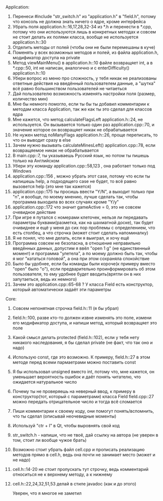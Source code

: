 Application:

1.  Перенеси #include "str_switch.h" из "application.h" в "field.h", потому что консоль не должна знать ничего о ядре, кроме интерфейса
2.  Убрать поля application.h::16,17,28,32-34 из *.h  и перенести в *.cpp, потому что они используются лишь в конкретных методах и совсем не стоит делать их полями класса, вообще не используется application.h::30
3.  Отделить методы от полей (чтобы они не были перемешаны в куче)
4.  Поменять у всех возможных методов и полей, из файла application.h, модификатор доступа на private
5.  Метод viewMainMenu() в application.h::10 файле возвращяет int, а в *.cpp::50, int  не написан, аналогично и с enterDifficulty() application.h::10 
6.  Убери вопрос из меню про сложность, у тебя никак не реализованы ответные действия на введённый пользователем данные, а "шутка" всё равно большинством пользователей не читаеться
7.  Дай пользователю возможность изменять настройки поля (размер, количество мин)
8.  Мне бы немного помогло, если ты бы ты добавил комментарии к методам класса Application, так же как  ты это сделал для классов ядра
9.  Мне кажется, что метод calculateFlagsLeft application.h::24, не используется. Он вызывается только один раз application.cpp::70, и значение которое он возвращяет никак не обрабатывается
10. Не нужен метод noManyFlags application.h::26, проще переписать, то что он выводит сразу в else
11. Зачем нужно вызывать calculateMinesLeft() application.cpp::78, если возвращяемое никак не обрабатывается
12. В main.cpp::7, ты указываешь Русский язык, но потом ты пишешь только на Английском
13. Убери эту команду application.cpp::58,123 , она работает только под Windows
14. application.cpp::156 , можно убрать этот case, потому что если ты напишешь help, а подходящего  case не будет, то всё равно вызовется help (это мне так кажется)
15. application.cpp::175 ты просишь ввести "Y/N", а выходит только при "n", и вообще, по моему мнению, лучше сделать так, чтобы программа выходила во всех случаях кроме "Y/y"
16. application.cpp::172 что значит gameActive = 0, это не совсем очевидное действие
17. При игре я путался с номерами клеточек, нельзя ли передавать параметры буквами(разметка, как на шахматной доске), так будет очивиднее  и ещё у меня до сих пор проблемы с определением, что есть столбец, а что строчка (может стоит сделать напоминалку)
18. Я не понял, что мне делать, если я выиграл, и хочу ещё
19. Программа совсем не безопасна, в отношение неправильно введённых данных, допустим я ввёл "open 1 g" (не единственный момент)  и программа "улетела", а по моему должно быть так, чтобы я мог "кататься головой", а она при этом сохраняла спокойствие
20. Было бы удобнее, если бы команды были короче(к примеру вместо "open" было "o"), если предварительно проинформировать об этом пользователя, то ему удобнее будет вводить(врятли он в них запутаеться, ведь их немного) 
21. Зачем это application.cpp::65-68 ? У класса Field есть конструктор, который автоматически задаёт эти параметры

Core:

1.	Совсем непонятная строчка field.h::11  (я бы убрал)
2.  field.h::100, разве кто-то должен извне изменять это поле, измени его модификатор доступа, и напиши метод, который возвращяет это поле
3.  Какой смысл делать protected (field.h::102), если у тебя нету никакого наследования, я бы сделал private (не факт, что так оно и надо)
4.  Использую const, где это возможно. К примеру, field.h::27 в этом методе перед всеми пармаетрами  можно поставить const
5.  Я бы использовал unsigned вместо int, потому что, мне кажется, он уменьшает вероятность ошибок и даёт понять читателю, что ожидается натуральное число
6.  Почему ты не проверяешь на неверный ввод, к примеру в конструктор(тот, который с параметрами) класса Field field.cpp::27 можно передать отрицательное число и тогда всё сломается
7.  Пиши комментарии к своему коду, они помогут понять/вспомнить, что ты сделал (описывай неочевидные моменты)
8.  Используй "ctr + I" в Qt, чтобы выровнять свой код
9.  str_switch.h - напиши, что не твоё, дай ссылку на автора (не уверен в том, стоит ли вообще чужое брать)
10. Возможно стоит убрать файл cell.cpp и прописать реализацию методов прямо в cell.h, ведь она почти не занимает место (может и не надо)
11. cell.h::14-20 не стоит пропускать тут строчку, ведь комментарий относиться не к верхнему методу, а к нижнему
12. cell.h::22,24,32,51,53 делай в стиле javadoc (как и до этого)

    Уверен, что я многое не заметил
